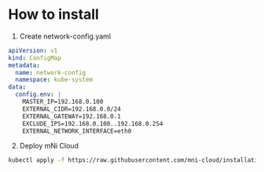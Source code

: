 # How to install

1. Create network-config.yaml
```yaml
apiVersion: v1
kind: ConfigMap
metadata:
  name: network-config
  namespace: kube-system
data:
  config.env: |
    MASTER_IP=192.168.0.100
    EXTERNAL_CIDR=192.168.0.0/24
    EXTERNAL_GATEWAY=192.168.0.1
    EXCLUDE_IPS=192.168.0.100..192.168.0.254
    EXTERNAL_NETWORK_INTERFACE=eth0
```

2. Deploy mNi Cloud
```bash
kubectl apply -f https://raw.githubusercontent.com/mni-cloud/installation/refs/heads/main/deploy/mni-installer.yaml
```
